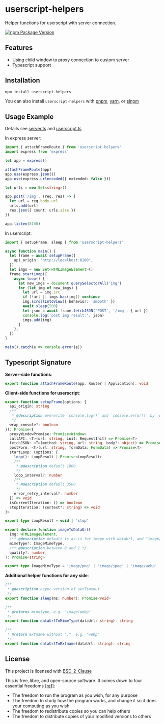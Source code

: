 # userscript-helpers

Helper functions for userscript with server connection.

[![npm Package Version](https://img.shields.io/npm/v/userscript-helpers)](https://www.npmjs.com/package/userscript-helpers)

## Features

- Using child window to proxy connection to custom server
- Typescript support

## Installation

```bash
npm install userscript-helpers
```

You can also install `userscript-helpers` with [pnpm](https://pnpm.io/), [yarn](https://yarnpkg.com/), or [slnpm](https://github.com/beenotung/slnpm)

## Usage Example

Details see [server.ts](./example/server.ts) and [userscript.ts](./example/userscript.ts)

In express server:

```typescript
import { attachFrameRoute } from 'userscript-helpers'
import express from 'express'

let app = express()

attachFrameRoute(app)
app.use(express.json())
app.use(express.urlencoded({ extended: false }))

let urls = new Set<string>()

app.post('/img', (req, res) => {
  let url = req.body.url
  urls.add(url)
  res.json({ count: urls.size })
})

app.listen(8100)
```

In userscript:

```typescript
import { setupFrame, sleep } from 'userscript-helpers'

async function main() {
  let frame = await setupFrame({
    api_origin: 'http://localhost:8100',
  })
  let imgs = new Set<HTMLImageElement>()
  frame.startLoop({
    async loop() {
      let new_imgs = document.querySelectorAll('img')
      for (let img of new_imgs) {
        let url = img.src
        if (!url || imgs.has(img)) continue
        img.scrollIntoView({ behavior: 'smooth' })
        await sleep(500)
        let json = await frame.fetchJSON('POST', '/img', { url })
        console.log('post img result:', json)
        imgs.add(img)
      }
    },
  })
}

main().catch(e => console.error(e))
```

## Typescript Signature

**Server-side functions**:

```typescript
export function attachFrameRoute(app: Router | Application): void
```

**Client-side functions for userscript**:

```typescript
export function setupFrame(options: {
  api_origin: string
  /**
   * @description overwrite `console.log()` and `console.error()` by `console.debug()`
   */
  wrap_console?: boolean
}): Promise<{
  proxyWindowPromise: Promise<Window>
  callAPI: <T>(url: string, init: RequestInit) => Promise<T>
  fetchJSON: <T>(method: string, url: string, body?: object) => Promise<T>
  postForm: <T>(url: string, formData: FormData) => Promise<T>
  startLoop: (options: {
    loop(): LoopResult | Promise<LoopResult>
    /**
     * @description default 1000
     */
    loop_interval?: number
    /**
     * @description default 3500
     */
    error_retry_interval?: number
  }) => void
  isCurrentIteration: () => boolean
  stopIteration: (context?: string) => void
}>

export type LoopResult = void | 'stop'

export declare function imageToDataUrl(
  img: HTMLImageElement,
  /** @description default is as-is for image with dataUrl, and "image/png" for image with src */
  mimeType?: ImageMimeType,
  /** @description between 0 and 1 */
  quality?: number,
): Promise<string>

export type ImageMimeType = 'image/png' | 'image/jpeg' | 'image/webp'
```

**Additional helper functions for any side**:

```typescript
/**
 * @description async version of setTimeout
 */
export function sleep(ms: number): Promise<void>

/**
 * @returns mimetype, e.g. "image/webp"
 */
export function dataUrlToMimeType(dataUrl: string): string

/**
 * @return extname without ".", e.g. "webp"
 */
export function dataUrlToExtname(dataUrl: string): string
```

## License

This project is licensed with [BSD-2-Clause](./LICENSE)

This is free, libre, and open-source software. It comes down to four essential freedoms [[ref]](https://seirdy.one/2021/01/27/whatsapp-and-the-domestication-of-users.html#fnref:2):

- The freedom to run the program as you wish, for any purpose
- The freedom to study how the program works, and change it so it does your computing as you wish
- The freedom to redistribute copies so you can help others
- The freedom to distribute copies of your modified versions to others

